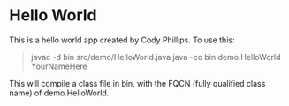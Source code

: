# Hello World
This is a hello world app created by Cody Phillips. To use this:

>javac -d bin src/demo/HelloWorld.java
>java -co bin demo.HelloWorld YourNameHere

This will compile a class file in bin, with the FQCN (fully qualified class name) of demo.HelloWorld.